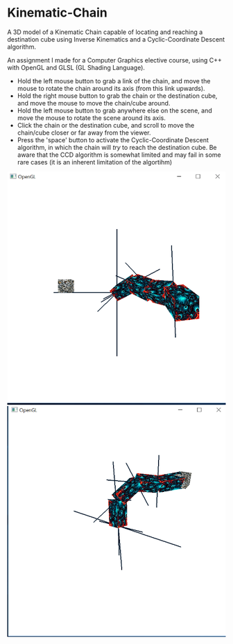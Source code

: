 # Kinematic-Chain
A 3D model of a Kinematic Chain capable of locating and reaching a destination cube using Inverse Kinematics and a Cyclic-Coordinate Descent algorithm.

An assignment I made for a Computer Graphics elective course, using C++ with OpenGL and GLSL (GL Shading Language).

- Hold the left mouse button to grab a link of the chain, and move the mouse to rotate the chain around its axis
(from this link upwards).
- Hold the right mouse button to grab the chain or the destination cube, and move the mouse to move the chain/cube around.
- Hold the left mouse button to grab anywhere else on the scene, and move the mouse to rotate the scene around its axis.
- Click the chain or the destination cube, and scroll to move the chain/cube closer or far away from the viewer.
- Press the 'space' button to activate the Cyclic-Coordinate Descent algorithm, in which the chain will *try* to reach the destination cube.
Be aware that the CCD algorithm is somewhat limited and may fail in some rare cases
(it is an inherent limitation of the algortihm) 


![](Screenshot_1.png)
![](Screenshot_2.png)
